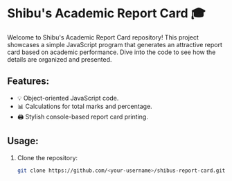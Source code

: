 # Shibu's Academic Report Card 🎓

Welcome to Shibu's Academic Report Card repository! This project showcases a simple JavaScript program that generates an attractive report card based on academic performance. Dive into the code to see how the details are organized and presented.

## Features:
- 💡 Object-oriented JavaScript code.
- 📊 Calculations for total marks and percentage.
- 🖨️ Stylish console-based report card printing.

## Usage:
1. Clone the repository:
   ```bash
   git clone https://github.com/<your-username>/shibus-report-card.git

